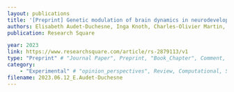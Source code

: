 ```yaml
---
layout: publications
title: '[Preprint] Genetic modulation of brain dynamics in neurodevelopmental disorders: the impact of copy number variations on resting-state EEG'
authors: Elisabeth Audet-Duchesne, Inga Knoth, Charles-Olivier Martin, Khadije Jizi, Petra Tamer, Nadine Younis, Sébastien Jacquemont, Guillaume Dumas, Sarah Lippé
publication: Research Square

year: 2023
link: https://www.researchsquare.com/article/rs-2879113/v1
type: "Preprint" # "Journal Paper", Preprint, "Book_Chapter", Comment, "Poster_Conference"
category: 
    - "Experimental" # "opinion_perspectives", Review, Computational, Social Cognitive and Affective Neuroscience, Experimental
filename: 2023.06.12_E.Audet-Duchesne
---
```

